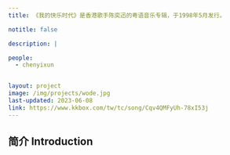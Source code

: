 ```yaml
---
title: 《我的快乐时代》是香港歌手陈奕迅的粤语音乐专辑，于1998年5月发行。

notitle: false

description: |

people:
  - chenyixun


layout: project
image: /img/projects/wode.jpg
last-updated: 2023-06-08
link: https://www.kkbox.com/tw/tc/song/Cqv4QMFyUh-78xI53j
---
```


## 简介 Introduction
